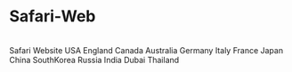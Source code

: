 # Safari-Web

<br>
Safari Website USA England Canada Australia Germany Italy France Japan China SouthKorea Russia India Dubai Thailand
